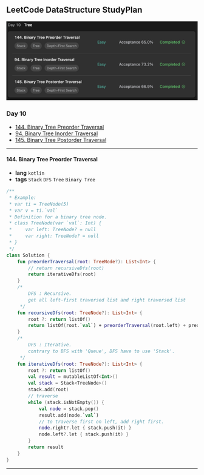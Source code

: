 ## LeetCode DataStructure StudyPlan

<img src="../../assets/leetcode_ds_lv1_day10.png" alt="leetcode_data_structure_level1_day10" style="zoom:50%;" />

### Day 10

- [144. Binary Tree Preorder Traversal](https://leetcode.com/problems/binary-tree-preorder-traversal/?envType=study-plan&id=data-structure-i)
- [94. Binary Tree Inorder Traversal](https://leetcode.com/problems/binary-tree-inorder-traversal/?envType=study-plan&id=data-structure-i)
- [145. Binary Tree Postorder Traversal](https://leetcode.com/problems/binary-tree-postorder-traversal/?envType=study-plan&id=data-structure-i)

---

#### 144. Binary Tree Preorder Traversal

- **lang**  `kotlin` 
- **tags**  `Stack` `DFS` `Tree` `Binary Tree`

```kotlin
/**
 * Example:
 * var ti = TreeNode(5)
 * var v = ti.`val`
 * Definition for a binary tree node.
 * class TreeNode(var `val`: Int) {
 *     var left: TreeNode? = null
 *     var right: TreeNode? = null
 * }
 */
class Solution {
    fun preorderTraversal(root: TreeNode?): List<Int> {
        // return recursiveDfs(root)
        return iterativeDfs(root)
    }
    /* 
        DFS : Recursive.
        get all left-first traversed list and right traversed list
     */
    fun recursiveDfs(root: TreeNode?): List<Int> {
        root ?: return listOf()
        return listOf(root.`val`) + preorderTraversal(root.left) + preorderTraversal(root.right)
    }
    /*
        DFS : Iterative.
        contrary to BFS with 'Queue', DFS have to use 'Stack'.
     */
    fun iterativeDfs(root: TreeNode?): List<Int> {
        root ?: return listOf()
        val result = mutableListOf<Int>()
        val stack = Stack<TreeNode>()
        stack.add(root)
        // traverse
        while (stack.isNotEmpty()) {
            val node = stack.pop()
            result.add(node.`val`)
            // to traverse first on left, add right first.
            node.right?.let { stack.push(it) }
            node.left?.let { stack.push(it) }
        }
        return result
    }
}
```

---

